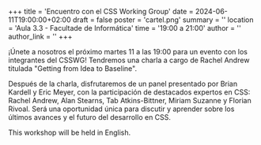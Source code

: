 +++
title = 'Encuentro con el CSS Working Group'
date = 2024-06-11T19:00:00+02:00
draft = false
poster = 'cartel.png'
summary = ''
location = 'Aula 3.3 - Facultade de Informática'
time = '19:00 a 21:00'
author = ''
author_link = ''
+++

¡Únete a nosotros el próximo martes 11 a las 19:00 para un evento con los integrantes del CSSWG! Tendremos una charla a cargo de Rachel Andrew titulada "Getting from Idea to Baseline".

Después de la charla, disfrutaremos de un panel presentado por Brian Kardell y Eric Meyer, con la participación de destacados expertos en CSS: Rachel Andrew, Alan Stearns, Tab Atkins-Bittner, Miriam Suzanne y Florian Rivoal. Será una oportunidad única para discutir y aprender sobre los últimos avances y el futuro del desarrollo en CSS.

This workshop will be held in English.

